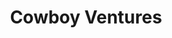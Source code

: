 ---
layout: firm_page
title: "Cowboy Ventures"
id: "cowboy.vc"
permalink: "/cowboyventurescowboy.vc/"
website: "https://cowboy.vc"
offices: "Palo Alto (United States)"
investment_stages: "Pre-Seed, Seed, Series A"
portfolio_companies: "Guild, Drata, Homebase, Portex, Vic.ai, Mutiny, Elementary Data, Kiavi, Enrich, Mobile.dev, Palla, Uplimit, Uno Health, Docsend, Contra, Charthop, Crunchbase, Binti, NuOrder, Area 1 Security, Textio, Hone, Arcol, Lightstep, Samooha, Ironclad"
portfolio_link: "https://cowboy.vc/portfolio"
investment_markets: "Enterprise SaaS, Fintech, Software Infra & Security, Healthcare, Consumer, Future of Work, AI-Native Software, Vertical Software"
founded_year: "2012"
description: "Cowboy Ventures is a seed-stage venture capital firm focused on helping startups build generational companies. They provide support, connections, and expertise to help founders navigate the early stages of growth and scale their businesses."
linkedin: "https://www.linkedin.com/company/cowboy-ventures/"
twitter: "https://twitter.com/CowboyVC"
instagram: ""
team_page: "https://cowboy.vc/team"
investor_type: "Venture Capital"
crunchbase: "https://www.crunchbase.com/organization/cowboy-ventures"
pitchbook: "https://pitchbook.com/profiles/investor/54892-09"

# SEO Optimization
meta_title: "Cowboy Ventures - VC Firm - projectstartups.com"
meta_description: "Cowboy Ventures, Cowboy Ventures is a seed-stage venture capital firm focused on helping startups build generational companies. They provide support, connections, and ..."
meta_keywords: "Cowboy Ventures, Enterprise SaaS, Fintech, Software Infra & Security, Healthcare, Consumer, Future of Work, AI-Native Software, Vertical Software, VC firm, venture capital, startup investor, projectstartups.com"
canonical_url: "https://vc.projectstartups.com/cowboyventurescowboy.vc/"
---